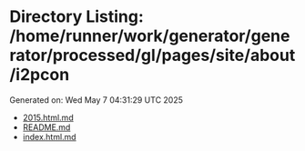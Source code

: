 # Directory Listing: /home/runner/work/generator/generator/processed/gl/pages/site/about/i2pcon
Generated on: Wed May  7 04:31:29 UTC 2025

- [2015.html.md](2015.html.md)
- [README.md](README.md)
- [index.html.md](index.html.md)

